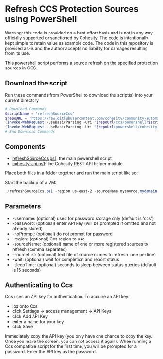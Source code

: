 # Refresh CCS Protection Sources using PowerShell

Warning: this code is provided on a best effort basis and is not in any way officially supported or sanctioned by Cohesity. The code is intentionally kept simple to retain value as example code. The code in this repository is provided as-is and the author accepts no liability for damages resulting from its use.

This powershell script performs a source refresh on the specified protection sources in CCS.

## Download the script

Run these commands from PowerShell to download the script(s) into your current directory

```powershell
# Download Commands
$scriptName = 'refreshSourceCcs'
$repoURL = 'https://raw.githubusercontent.com/cohesity/community-automation-samples/main'
(Invoke-WebRequest -UseBasicParsing -Uri "$repoUrl/ccs/powershell/$scriptName/$scriptName.ps1").content | Out-File "$scriptName.ps1"; (Get-Content "$scriptName.ps1") | Set-Content "$scriptName.ps1"
(Invoke-WebRequest -UseBasicParsing -Uri "$repoUrl/powershell/cohesity-api/cohesity-api.ps1").content | Out-File cohesity-api.ps1; (Get-Content cohesity-api.ps1) | Set-Content cohesity-api.ps1
# End Download Commands
```

## Components

* [refreshSourceCcs.ps1](https://raw.githubusercontent.com/cohesity/community-automation-samples/main/ccs/powershell/refreshSourceCcs/refreshSourceCcs.ps1): the main powershell script
* [cohesity-api.ps1](https://raw.githubusercontent.com/cohesity/community-automation-samples/main/powershell/cohesity-api/cohesity-api.ps1): the Cohesity REST API helper module

Place both files in a folder together and run the main script like so:

Start the backup of a VM:

```powershell
./refreshSourceCcs.ps1 -region us-east-2 -sourceName mysource.mydomain.net
```

## Parameters

* -username: (optional) used for password storage only (default is 'ccs')
* -password: (optional) enter API key (will be prompted if omitted and not already stored)
* -noPrompt: (optional) do not prompt for password
* -region: (optional) Ccs region to use
* -sourceName: (optional) name of one or more registered sources to refresh (comma separated)
* -sourceList: (optional) text file of source names to refresh (one per line)
* -wait: (optional) wait for completion and report status
* -sleepTime: (optional) seconds to sleep between status queries (default is 15 seconds)

## Authenticating to Ccs

Ccs uses an API key for authentication. To acquire an API key:

* log onto Ccs
* click Settings -> access management -> API Keys
* click Add API Key
* enter a name for your key
* click Save

Immediately copy the API key (you only have one chance to copy the key. Once you leave the screen, you can not access it again). When running a Ccs compatible script for the first time, you will be prompted for a password. Enter the API key as the password.
